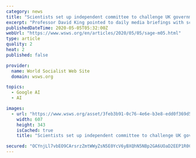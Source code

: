 ```yaml
---
category: news
title: "Scientists set up independent committee to challenge UK government’s COVID-19 response: “there is no transparency”"
excerpt: "Professor David King pointed to daily media briefings with scientists standing alongside government ministers, stating “that is very different from being free to say what your advice is.”"
publishedDateTime: 2020-05-05T05:32:00Z
webUrl: "https://www.wsws.org/en/articles/2020/05/05/sage-m05.html"
type: article
quality: 2
heat: 2
published: false

provider:
  name: World Socialist Web Site
  domain: wsws.org

topics:
  - Google AI
  - AI

images:
  - url: "https://www.wsws.org/asset/3feb3b91-0c76-4e6e-b3e8-edd0f369d526/image.jpg"
    width: 607
    height: 343
    isCached: true
    title: "Scientists set up independent committee to challenge UK government’s COVID-19 response: “there is no transparency”"

secured: "OCYnjLl7vbEO9CArsrzZmtWWyZsN5E0YcV6yBXQhN5NBp2GA6UOaD2EEP1R0CvLylcLFQ0tsNDhOvk7hbWqzx+psmOjkpBCgb7fSr/e5s4BhoNy1Ojg4PMxwpTqqRMpdW6dNBLhxTLInXXi1g4R0n+GgP7n3ugDSUGYhDKdmUDm6+AA3tFxDJvNC0KMAan+sl54ddM1y/j4dVdd8eNgrS+2gV2cjOviPhMCM1l3NzMyaaJ16bmDxCW8XK8oOrlTmlLHmvPOvOIrVbsYQpxBspMsDKAFmWSU1zGsF+Hj2fo37g54ZDU1jbDJban5ahyCSVWnGPcZsYOn646q+t+YtQxEb+dI6bzYc2gY9FgBMF/7hZgOjxVLYs9Y5Odf5IafGhIvYzSKg97u8KLbOaqDNcrpRLiP+8yfj0Z4hooOieFLSkaKnS0K9QmpTvx8SAXBPivMNBTjS2Lyc4Sxm1mN5qo+814IdAvbjjaXyfoL7sH0=;/JXfyQvF5sZjKRQFXfx5xQ=="
---
```


